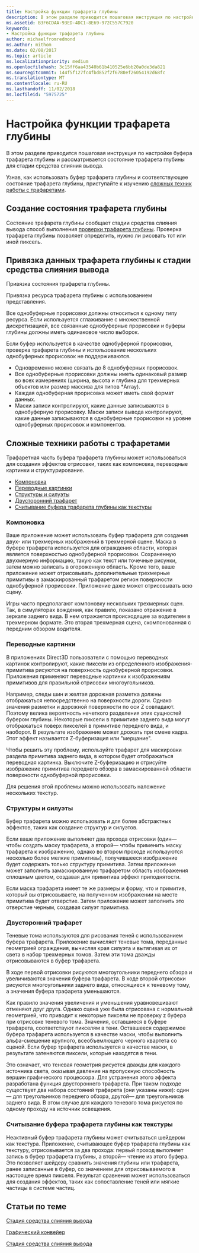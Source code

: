 ```yaml
---
title: Настройка функции трафарета глубины
description: В этом разделе приводится пошаговая инструкция по настройке буфера трафарета глубины и рассматривается состояние трафарета глубины для стадии слияния вывода.
ms.assetid: B3F6CDAA-93ED-4DC1-8E69-972C557C7920
keywords:
- Настройка функции трафарета глубины
author: michaelfromredmond
ms.author: mithom
ms.date: 02/08/2017
ms.topic: article
ms.localizationpriority: medium
ms.openlocfilehash: 3c15ff6aa43540b61b410525e6bb20a0de3da821
ms.sourcegitcommit: 144f5f127fc4fbd852f2f6780ef26054192d68fc
ms.translationtype: MT
ms.contentlocale: ru-RU
ms.lasthandoff: 11/02/2018
ms.locfileid: "5975725"
---
```

# <a name="span-iddirect3dconceptsconfiguringdepth-stencilfunctionalityspanconfiguring-depth-stencil-functionality"></a><span id="direct3dconcepts.configuring_depth-stencil_functionality"></span>Настройка функции трафарета глубины


В этом разделе приводится пошаговая инструкция по настройке буфера трафарета глубины и рассматривается состояние трафарета глубины для стадии средства слияния вывода.

Узнав, как использовать буфер трафарета глубины и соответствующее состояние трафарета глубины, приступайте к изучению [сложных техник работы с трафаретами](#advanced-stencil-techniques).

## <a name="span-idcreatedepthstencilstatespanspan-idcreatedepthstencilstatespanspan-idcreatedepthstencilstatespancreate-depth-stencil-state"></a><span id="Create_Depth_Stencil_State"></span><span id="create_depth_stencil_state"></span><span id="CREATE_DEPTH_STENCIL_STATE"></span>Создание состояния трафарета глубины


Состояние трафарета глубины сообщает стадии средства слияния вывода способ выполнения [проверки трафарета глубины](https://msdn.microsoft.com/library/windows/desktop/bb205120). Проверка трафарета глубины позволяет определить, нужно ли рисовать тот или иной пиксель.

## <a name="span-idbinddepthstenciltotheomstagespanspan-idbinddepthstenciltotheomstagespanspan-idbinddepthstenciltotheomstagespanbind-depth-stencil-data-to-the-om-stage"></a><span id="Bind_Depth_Stencil_to_the_OM_Stage"></span><span id="bind_depth_stencil_to_the_om_stage"></span><span id="BIND_DEPTH_STENCIL_TO_THE_OM_STAGE"></span>Привязка данных трафарета глубины к стадии средства слияния вывода


Привязка состояния трафарета глубины.

Привязка ресурса трафарета глубины с использованием представления.

Все однобуферные прорисовки должны относиться к одному типу ресурса. Если используется сглаживание с множественной дискретизацией, все связанные однобуферные прорисовки и буферы глубины должны иметь одинаковое число выборок.

Если буфер используется в качестве однобуферной прорисовки, проверка трафарета глубины и использование нескольких однобуферных прорисовок не поддерживаются.

-   Одновременно можно связать до 8 однобуферных прорисовок.
-   Все однобуферные прорисовки должны иметь одинаковый размер во всех измерениях (ширина, высота и глубина для трехмерных объектов или размер массива для типов \*Array).
-   Каждая однобуферная прорисовка может иметь свой формат данных.
-   Маски записи контролируют, какие данные записываются в однобуферную прорисовку. Маски записи вывода контролируют, какие данные записываются в однобуферные прорисовки на уровне однобуферных прорисовок и компонентов.

## <a name="span-idadvancedstenciltechniquesspanspan-idadvancedstenciltechniquesspanspan-idadvancedstenciltechniquesspanspan-idadvanced-stencil-techniquesspanadvanced-stencil-techniques"></a><span id="Advanced_Stencil_Techniques"></span><span id="advanced_stencil_techniques"></span><span id="ADVANCED_STENCIL_TECHNIQUES"></span><span id="advanced-stencil-techniques"></span>Сложные техники работы с трафаретами


Трафаретная часть буфера трафарета глубины может использоваться для создания эффектов отрисовки, таких как компоновка, переводные картинки и структурирование.

-   [Компоновка](#compositing)
-   [Переводные картинки](#decaling)
-   [Структуры и силуэты](#outlines-and-silhouettes)
-   [Двусторонний трафарет](#two-sided-stencil)
-   [Считывание буфера трафарета глубины как текстуры](#reading-the-depth-stencil-buffer-as-a-texture)

### <a name="span-idcompositingspanspan-idcompositingspanspan-idcompositingspancompositing"></a><span id="Compositing"></span><span id="compositing"></span><span id="COMPOSITING"></span>Компоновка

Ваше приложение может использовать буфер трафарета для создания двух- или трехмерных изображений в трехмерной сцене. Маска в буфере трафарета используется для ограждения области, которая является поверхностью однобуферной прорисовки. Сохраненную двухмерную информацию, такую как текст или точечные рисунки, затем можно записать в огороженную область. Кроме того, ваше приложение может отрисовывать дополнительные трехмерные примитивы в замаскированный трафаретом регион поверхности однобуферной прорисовки. Приложение даже может отрисовывать всю сцену.

Игры часто предполагают компоновку нескольких трехмерных сцен. Так, в симуляторах вождения, как правило, показано отражение в зеркале заднего вида. В нем отражается происходящее за водителем в трехмерном формате. Это вторая трехмерная сцена, скомпонованная с передним обзором водителя.

### <a name="span-iddecalingspanspan-iddecalingspanspan-iddecalingspandecaling"></a><span id="Decaling"></span><span id="decaling"></span><span id="DECALING"></span>Переводные картинки

В приложениях Direct3D пользователи с помощью переводных картинок контролируют, какие пиксели из определенного изображения-примитива рисуются на поверхность однобуферной прорисовки. Приложения применяют переводные картинки к изображениям примитивов для правильной отрисовки многоугольников.

Например, следы шин и желтая дорожная разметка должны отображаться непосредственно на поверхности дороги. Однако значения разметки и дорожной поверхности по оси Z совпадают. Поэтому велика вероятность нечеткого разделения этих сущностей буфером глубины. Некоторые пиксели в примитиве заднего вида могут отображаться поверх пикселей в примитиве переднего вида, и наоборот. В результате изображение может дрожать при смене кадра. Этот эффект называется Z-буферизация или "мерцание".

Чтобы решить эту проблему, используйте трафарет для маскировки раздела примитива заднего вида, в котором будет отображаться переводная картинка. Выключите Z-буферизацию и отрисуйте изображение примитива переднего обзора в замаскированной области поверхности однобуферной прорисовки.

Для решения этой проблемы можно использовать наложение нескольких текстур.

### <a name="span-idoutlinesandsilhouettesspanspan-idoutlinesandsilhouettesspanspan-idoutlinesandsilhouettesspanspan-idoutlines-and-silhouettesoutlines-and-silhouettes"></a><span id="Outlines_and_Silhouettes"></span><span id="outlines_and_silhouettes"></span><span id="OUTLINES_AND_SILHOUETTES"></span><span id="outlines-and-silhouettes">Структуры и силуэты

Буфер трафарета можно использовать и для более абстрактных эффектов, таких как создание структур и силуэтов.

Если ваше приложение выполняет два прохода отрисовки (один— чтобы создать маску трафарета, а второй— чтобы применить маску трафарета к изображению, однако во втором проходе используются несколько более мелкие примитивы), получившееся изображение будет содержать только структуру примитива. Затем приложение может заполнить замаскированную трафаретом область изображения сплошным цветом, создавая для примитива эффект приподнятости.

Если маска трафарета имеет те же размеры и форму, что и примитив, который вы отрисовываете, на полученном изображении на месте примитива будет отверстие. Затем приложение может заполнить это отверстие черным, создавая силуэт примитива.

### <a name="span-idtwosidedstencilspanspan-idtwosidedstencilspanspan-idtwosidedstencilspantwo-sided-stencil"></a><span id="Two_Sided_Stencil"></span><span id="two_sided_stencil"></span><span id="TWO_SIDED_STENCIL"></span>Двусторонний трафарет

Теневые тома используются для рисования теней с использованием буфера трафарета. Приложение вычисляет теневые тома, переданные геометрией ограждения, вычисляя края силуэта и вытягивая их от света в набор трехмерных томов. Затем эти тома дважды отрисовываются в буфер трафарета.

В ходе первой отрисовки рисуются многоугольники переднего обзора и увеличиваются значения буфера трафарета. В ходе второй отрисовки рисуются многоугольники заднего вида, относящиеся к теневому тому, а значения буфера трафарета уменьшаются.

Как правило значения увеличения и уменьшения уравновешивают отменяют друг друга. Однако сцена уже была отрисована с нормальной геометрией, что приводит к некоторые пиксели не проверку z буфера при отрисовке теневого тома. Значения, оставшиеся в буфере трафарета, соответствуют пикселям в тени. Оставшееся содержимое буфера трафарета используется в качестве маски, чтобы выполнить альфа-смешение крупного, всеобъемлющего черного квартета со сценой. Если буфер трафарета используется в качестве маски, в результате затеняются пиксели, которые находятся в тени.

Это означает, что теневая геометрия рисуется дважды для каждого источника света, оказывая давление на пропускную способность вершин графического процессора. Для устранения этого эффекта разработана функция двустороннего трафарета. При таком подходе существует два набора состояний трафарета (они указаны ниже): один— для треугольников переднего обзора, другой— для треугольников заднего вида. В этом случае для каждого теневого тома рисуется по одному проходу на источник освещения.

### <a name="span-idreadingthedepth-stencilbufferasatexturespanspan-idreadingthedepth-stencilbufferasatexturespanspan-idreadingthedepth-stencilbufferasatexturespanspan-idreading-the-depth-stencil-buffer-as-a-texturespanreading-the-depth-stencil-buffer-as-a-texture"></a><span id="Reading_the_Depth-Stencil_Buffer_as_a_Texture"></span><span id="reading_the_depth-stencil_buffer_as_a_texture"></span><span id="READING_THE_DEPTH-STENCIL_BUFFER_AS_A_TEXTURE"></span><span id="reading-the-depth-stencil-buffer-as-a-texture"></span>Считывание буфера трафарета глубины как текстуры

Неактивный буфер трафарета глубины может считываться шейдером как текстура. Приложение, считывающее буфер трафарета глубины как текстуру, отрисовывается за два прохода: первый проход выполняет запись в буфер трафарета глубины, а второй— чтение из этого буфера. Это позволяет шейдеру сравнить значения глубины или трафарета, ранее записанные в буфер, со значением для отрисовываемого в настоящее время пикселя. Результат сравнения может использоваться для создания эффектов, таких как сопоставление теней или мягкие частицы в системе частиц.

## <a name="span-idrelated-topicsspanrelated-topics"></a><span id="related-topics"></span>Статьи по теме


[Стадия средства слияния вывода](output-merger-stage--om-.md)

[Графический конвейер](graphics-pipeline.md)

[Стадия средства слияния вывода](https://msdn.microsoft.com/library/windows/desktop/bb205120)
